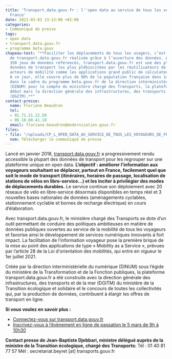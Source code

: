 ```yaml
---
title: 'Transport.data.gouv.fr : l''open data au service de tous les voyageurs de
  France'
date: 2021-03-03 13:13:00 +01:00
categories:
- Communiqué de presse
tags:
- open data
- transport.data.gouv.fr
- programme beta.gouv
chapeau-text: "**Faciliter les déplacements de tous les usagers, c’est la promesse
  de transport.data.gouv.fr réalisée grâce à l’ouverture des données. Avec plus de
  350 jeux de données référencés, transport.data.gouv.fr est une des plateformes de
  données de transport les plus plébiscitées par les réutilisateurs de données et
  acteurs de mobilité comme les applications grand public de calculateurs d’itinéraires.
  A ce jour, elle couvre plus de 90% de la population française dans 14 régions. Réalisée
  dans le cadre du programme beta.gouv.fr de la direction interministérielle du numérique
  (DINUM) pour le compte du ministère chargé des Transports, la plateforme rejoint
  début mars la direction générale des infrastructures, des transports et de la mer
  (DGITM).**"
contact-presse:
  name: Floriane Beaudron
  tel:
  - 01.71.21.12.50
  - 06.10.60.41.19
  email: floriane.beaudron@modernisation.gouv.fr
files:
- file: "/uploads/CP_L_OPEN_DATA_AU_SERVICE_DE_TOUS_LES_VOYAGEURS_DE_FRANCE.pdf"
  nom: Télécharger le communiqué de presse
---
```


Lancé en janvier 2018, [transport.data.gouv.fr](http://transport.data.gouv.fr/) a progressivement rendu accessible la plupart des données de transport pour les regrouper sur une plateforme unique en open data. **L’objectif : améliorer l’information aux voyageurs souhaitant se déplacer, partout en France, facilement quel que soit le mode de transport (itinéraires, horaires de passage, localisation de stations de vélos en libre-service…) et les inciter à privilégier des modes de déplacements durables.** Le service continue son déploiement avec 20 réseaux de vélo en libre-service désormais disponibles en temps réel et 3 nouvelles bases nationales de données (aménagements cyclables, stationnement cyclable et bornes de recharge électrique) en cours d’élaboration.

Avec transport.data.gouv.fr, le ministère chargé des Transports se dote d’un outil permettant de conduire des politiques ambitieuses en matière de données publiques ouvertes au service de la mobilité de tous les voyageurs et favorise ainsi le développement de services numériques innovants à fort impact. La facilitation de l’information voyageur pose la première brique de la mise au point des applications de type « Mobility as a Service », prévues par l’article 28 de la Loi d'orientation des mobilités, qui entre en vigueur le 1er juillet 2021. 

Créée par la direction interministérielle du numérique (DINUM) sous l’égide du ministère de la Transformation et de la Fonction publiques, la plateforme transport.data.gouv.fr a été construite avec la direction générale des infrastructures, des transports et de la mer (DGITM) du ministère de la Transition écologique et solidaire et le concours de toutes les collectivités qui, par la production de données, contribuent à élargir les offres de transport en ligne.


**Si vous voulez en savoir plus :**  
* [Connectez-vous sur transport.data.gouv.fr](https://transport.data.gouv.fr/)
* [Inscrivez-vous à l’évènement en ligne de passation le 5 mars de 9h à 10h30](https://www.eventbrite.fr/e/billets-webinaire-de-passation-de-transportdatagouvfr-138746353077)


**Contact presse de Jean-Baptiste Djebbari, ministre délégué auprès de la ministre de la Transition écologique, chargé des Transports:**
Tél : 01 40 81 77 57
Mél : secretariat.beyret [at] transports.gouv.fr 
